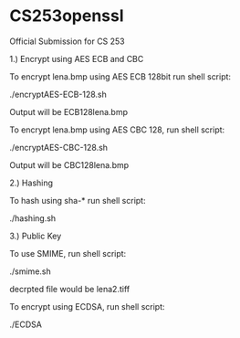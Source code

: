# CS253openssl
Official Submission for CS 253


1.) Encrypt using AES ECB and CBC

To encrypt lena.bmp using AES ECB 128bit run shell script: 

./encryptAES-ECB-128.sh

Output will be ECB128lena.bmp

To encrypt lena.bmp using AES CBC 128, run shell script: 

./encryptAES-CBC-128.sh 

Output will be CBC128lena.bmp

2.) Hashing

To hash using sha-* run shell script:

./hashing.sh

3.) Public Key

To use SMIME,  run shell script:

./smime.sh

decrpted file would be lena2.tiff

To encrypt using ECDSA, run shell script:

./ECDSA